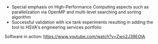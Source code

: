 - Special emphasis on High-Performance Computing aspects such as parallelization via OpenMP and multi-level searching and sorting algorithm
- Successful validation with ice tank experiments resulting in adding the tool to HSVA's engineering services portfolio

Software in action: https://www.youtube.com/watch?v=Zwn2J39EOlA

